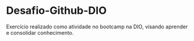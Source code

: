# Desafio-Github-DIO
Exercício realizado como atividade no bootcamp na DIO, visando aprender e consolidar conhecimento.

